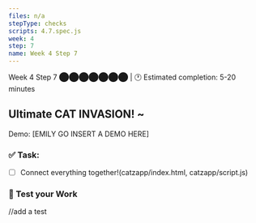 ```yaml
---
files: n/a
stepType: checks
scripts: 4.7.spec.js
week: 4
step: 7
name: Week 4 Step 7
---
```


Week 4 Step 7 ⬤⬤⬤⬤⬤⬤⬤ | 🕐 Estimated completion: 5-20 minutes

## Ultimate CAT INVASION! ~

Demo: [EMILY GO INSERT A DEMO HERE]

### ✅  Task:
- [ ] Connect everything together!(catzapp/index.html, catzapp/script.js)

### 🚧 Test your Work
//add a test

